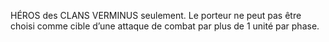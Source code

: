 HÉROS des CLANS VERMINUS seulement. Le porteur
ne peut pas être choisi comme cible d’une attaque
de combat par plus de 1 unité par phase.
